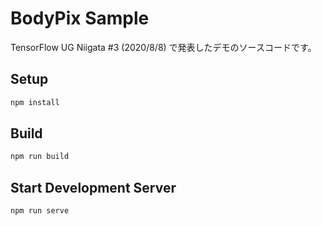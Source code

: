 # BodyPix Sample

TensorFlow UG Niigata #3 (2020/8/8) で発表したデモのソースコードです。

## Setup

```bash
npm install
```

## Build

```bash
npm run build
```

## Start Development Server

```bash
npm run serve
```
